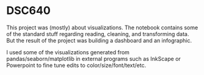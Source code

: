 # DSC640

This project was (mostly) about visualizations. The notebook contains some of the standard stuff regarding reading, cleaning, and transforming data. But the result of the project
was building a dashboard and an infographic. 

I used some of the visualizations generated from pandas/seaborn/matplotlib in external programs such as InkScape or Powerpoint to fine tune edits to color/size/font/text/etc.

